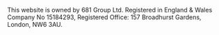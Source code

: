 This website is owned by 681 Group Ltd. 
Registered in England & Wales Company No 15184293,
Registered Office: 157 Broadhurst Gardens, London, NW6 3AU.
